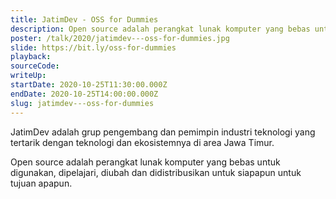```yaml
---
title: JatimDev - OSS for Dummies
description: Open source adalah perangkat lunak komputer yang bebas untuk digunakan, dipelajari, diubah dan didistribusikan untuk siapapun untuk tujuan apapun.
poster: /talk/2020/jatimdev---oss-for-dummies.jpg
slide: https://bit.ly/oss-for-dummies
playback: 
sourceCode: 
writeUp: 
startDate: 2020-10-25T11:30:00.000Z
endDate: 2020-10-25T14:00:00.000Z
slug: jatimdev---oss-for-dummies
---
```


JatimDev adalah grup pengembang dan pemimpin industri teknologi yang tertarik dengan teknologi dan ekosistemnya di area Jawa Timur.

Open source adalah perangkat lunak komputer yang bebas untuk digunakan, dipelajari, diubah dan didistribusikan untuk siapapun untuk tujuan apapun.
